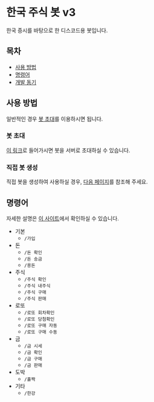 # 한국 주식 봇 v3

한국 증시를 바탕으로 한 디스코드용 봇입니다.

## 목차

- [사용 방법](#사용-방법)
- [명령어](#명령어)
- [개발 동기](#개발-동기)

## 사용 방법

일반적인 경우 [봇 초대](#봇-초대)를 이용하시면 됩니다.

### 봇 초대

[이 링크](https://discord.com/api/oauth2/authorize?client_id=797027394216001536&permissions=67356736&scope=bot)로 들어가시면 봇을 서버로 초대하실 수 있습니다.

### 직접 봇 생성

직접 봇을 생성하여 사용하실 경우, [다음 페이지](https://stockbot.alan.imdeo.kr/how-to-install)를 참조해 주세요.

## 명령어

자세한 설명은 [이 사이트](https://stockbot.alan.imdeo.kr)에서 확인하실 수 있습니다.

- 기본
  - `/가입`
- 돈
  - `/돈 확인`
  - `/돈 송금`
  - `/용돈`
- 주식
  - `/주식 확인`
  - `/주식 내주식`
  - `/주식 구매`
  - `/주식 판매`
- 로또
  - `/로또 회차확인`
  - `/로또 당첨확인`
  - `/로또 구매 자동`
  - `/로또 구매 수동`
- 금
  - `/금 시세`
  - `/금 확인`
  - `/금 구매`
  - `/금 판매`
- 도박
  - `/홀짝`
- 기타
  - `/한강`
